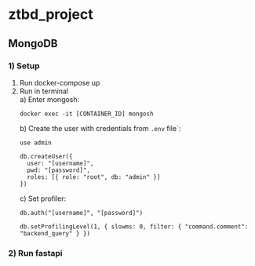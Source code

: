 # ztbd_project

## MongoDB
### 1) Setup
1. Run docker-compose up
2. Run in terminal
<br>a) Enter mongosh:
    ```
    docker exec -it [CONTAINER_ID] mongosh
    ```
    b) Create the user with credentials from `.env` file`:
    ```
    use admin
    ```
    ```
    db.createUser({
      user: "[username]",
      pwd: "[password]",
      roles: [{ role: "root", db: "admin" }]
    })
    ```
    c) Set profiler:<br>
    ```
    db.auth("[username]", "[password]")
    ```
    ```
    db.setProfilingLevel(1, { slowms: 0, filter: { "command.comment": "backend_query" } })
    ```
   
### 2) Run fastapi